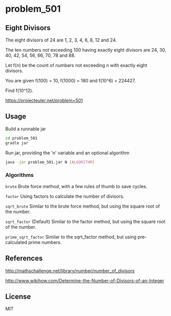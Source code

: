 # problem_501

## Eight Divisors

The eight divisors of 24 are 1, 2, 3, 4, 6, 8, 12 and 24.

The ten numbers not exceeding 100 having exactly eight divisors are 24, 30, 40, 42, 54, 56, 66, 70, 78 and 88.

Let f(n) be the count of numbers not exceeding n with exactly eight divisors.

You are given f(100) = 10, f(1000) = 180 and f(10^6) = 224427.

Find f(10^12).


https://projecteuler.net/problem=501

## Usage

Build a runnable jar

```bash
cd problem_501
gradle jar
```

Run jar, providing the 'n' variable and an optional algorithm

```bash
java -jar problem_501.jar N [ALGORITHM]
```

### Algorithms

`brute` Brute force method, with a few rules of thumb to save cycles.

`factor` Using factors to calculate the number of divisors.

`sqrt_brute` Similar to the brute force method, but using the square root of the number.

`sqrt_factor` (Default) Similar to the factor method, but using the square root of the number.

`prime_sqrt_factor` Similar to the sqrt_factor method, but using pre-calculated prime numbers.


## References

http://mathschallenge.net/library/number/number_of_divisors

http://www.wikihow.com/Determine-the-Number-of-Divisors-of-an-Integer

## License

MIT
